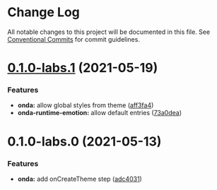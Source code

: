 # Change Log

All notable changes to this project will be documented in this file.
See [Conventional Commits](https://conventionalcommits.org) for commit guidelines.

# [0.1.0-labs.1](https://github.com/vtex/onda/compare/@vtex/onda-runtime-emotion@0.1.0-labs.0...@vtex/onda-runtime-emotion@0.1.0-labs.1) (2021-05-19)


### Features

* **onda:** allow global styles from theme ([aff3fa4](https://github.com/vtex/onda/commit/aff3fa449c6b92004312bf8ee4f648d7e6258dc0))
* **onda-runtime-emotion:** allow default entries ([73a0dea](https://github.com/vtex/onda/commit/73a0deafda0b18ca09ca6eca00637d0c976055d8))





# 0.1.0-labs.0 (2021-05-13)


### Features

* **onda:** add onCreateTheme step ([adc4031](https://github.com/vtex/onda/commit/adc40319f36bcc7595d74b95be89cb6e0fa454d8))

